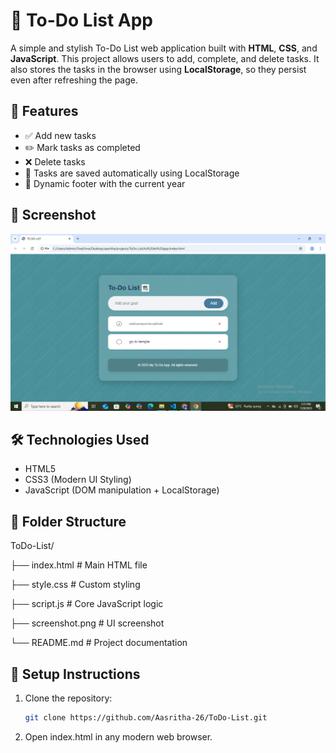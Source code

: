 # 📝 To-Do List App

A simple and stylish To-Do List web application built with **HTML**, **CSS**, and **JavaScript**. This project allows users to add, complete, and delete tasks. It also stores the tasks in the browser using **LocalStorage**, so they persist even after refreshing the page.

## 🚀 Features

- ✅ Add new tasks
- ✏️ Mark tasks as completed
- ❌ Delete tasks
- 💾 Tasks are saved automatically using LocalStorage
- 📅 Dynamic footer with the current year

## 📸 Screenshot

![To-Do App Preview](screenshot.png)
 <!-- Replace with your own screenshot or link -->

## 🛠️ Technologies Used

- HTML5
- CSS3 (Modern UI Styling)
- JavaScript (DOM manipulation + LocalStorage)

## 📂 Folder Structure
ToDo-List/

├── index.html # Main HTML file

├── style.css # Custom styling

├── script.js # Core JavaScript logic

├── screenshot.png # UI screenshot

└── README.md # Project documentation

## 🔧 Setup Instructions
1. Clone the repository:
   ```bash
   git clone https://github.com/Aasritha-26/ToDo-List.git
2. Open index.html in any modern web browser.


